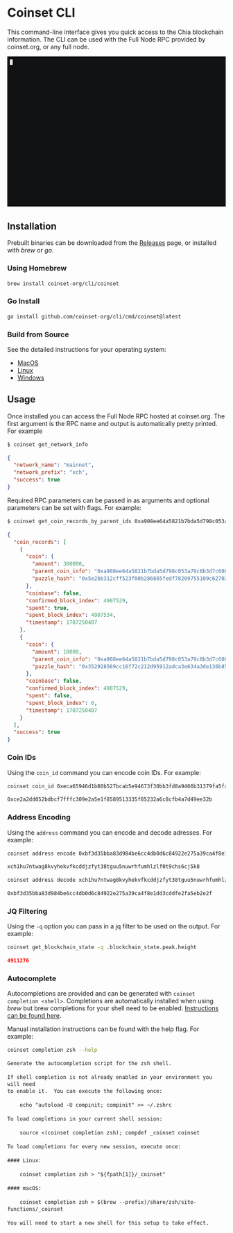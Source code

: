 # Coinset CLI

This command-line interface gives you quick access to the Chia blockchain information. The CLI can be used with the Full Node RPC provided by coinset.org, or any full node.

![Demo GIF](./docs/demo.gif)


## Installation

Prebuilt binaries can be downloaded from the [Releases](https://github.com/coinset-org/cli/releases) page, or installed with *brew* or *go*.

### Using Homebrew

```bash
brew install coinset-org/cli/coinset
```

### Go Install

```bash
go install github.com/coinset-org/cli/cmd/coinset@latest
```

### Build from Source
See the detailed instructions for your operating system:
* [MacOS](docs/install_from_source.md#macos)
* [Linux](docs/install_from_source.md#linux)
* [Windows](docs/install_from_source.md#windows)

## Usage
Once installed you can access the Full Node RPC hosted at coinset.org. The first argument is the RPC name and output is automatically pretty printed. For example

```bash
$ coinset get_network_info
```
```json
{
  "network_name": "mainnet",
  "network_prefix": "xch",
  "success": true
}	
```

Required RPC parameters can be passed in as arguments and optional parameters can be set with flags. For example:

```bash
$ coinset get_coin_records_by_parent_ids 0xa908ee64a5821b7bda5d798c053a79c8b3d7c608bb7735f4cefc7833ead4f6cd --include-spent-coins
```
```json
{
  "coin_records": [
    {
      "coin": {
        "amount": 300000,
        "parent_coin_info": "0xa908ee64a5821b7bda5d798c053a79c8b3d7c608bb7735f4cefc7833ead4f6cd",
        "puzzle_hash": "0x5e2bb312cff523f00b286865fedf78209755109c627022d68ccc891ede1d5da9"
      },
      "coinbase": false,
      "confirmed_block_index": 4907529,
      "spent": true,
      "spent_block_index": 4907534,
      "timestamp": 1707250407
    },
    {
      "coin": {
        "amount": 10000,
        "parent_coin_info": "0xa908ee64a5821b7bda5d798c053a79c8b3d7c608bb7735f4cefc7833ead4f6cd",
        "puzzle_hash": "0x352928569cc16f72c212d95912adca3e634a3de136b85ed396a76b19e684e2f6"
      },
      "coinbase": false,
      "confirmed_block_index": 4907529,
      "spent": false,
      "spent_block_index": 0,
      "timestamp": 1707250407
    }
  ],
  "success": true
}
```

### Coin IDs

Using the `coin_id` command you can encode coin IDs. For example:

```bash
coinset coin_id 0xeca65946d1b80b527bcab5e94673f30bb3fd8a9466b31379fa5fa1f49c492031 0x66e55285340258cb79e6eda4d16f230bec2df7a2d7b40b8c6268247be9e659cb 2000000007
```
```bash
0xce2a2dd052bdbcf7fffc309e2a5e1f8589513335f85232a6c8cfb4a7d49ee32b
```

### Address Encoding

Using the `address` command you can encode and decode adresses. For example:

```bash
coinset address encode 0xbf3d35bba83d984be6cc4db0d6c84922e275a39ca4f8e1dd3cddfe2fa5eb2e2f
```
```bash
xch1hu7ntwag8kvyhekvfkcddjzfyt38tguu5nuwrhfumhlzlf0t9chs6cj5k8
```

```bash
coinset address decode xch1hu7ntwag8kvyhekvfkcddjzfyt38tguu5nuwrhfumhlzlf0t9chs6cj5k8
```
```bash
0xbf3d35bba83d984be6cc4db0d6c84922e275a39ca4f8e1dd3cddfe2fa5eb2e2f
```

### JQ Filtering

Using the `-q` option you can pass in a jq filter to be used on the output. For example:

```bash
coinset get_blockchain_state -q .blockchain_state.peak.height
```
```json
4911276
```

### Autocomplete

Autocompletions are provided and can be generated with `coinset completion <shell>`. Completions are automatically installed when using *brew* but brew completions for your shell need to be enabled. [Instructions can be found here](https://docs.brew.sh/Shell-Completion).



Manual installation instructions can be found with the help flag. For example:

```bash
coinset completion zsh --help
```
```
Generate the autocompletion script for the zsh shell.

If shell completion is not already enabled in your environment you will need
to enable it.  You can execute the following once:

	echo "autoload -U compinit; compinit" >> ~/.zshrc

To load completions in your current shell session:

	source <(coinset completion zsh); compdef _coinset coinset

To load completions for every new session, execute once:

#### Linux:

	coinset completion zsh > "${fpath[1]}/_coinset"

#### macOS:

	coinset completion zsh > $(brew --prefix)/share/zsh/site-functions/_coinset

You will need to start a new shell for this setup to take effect.
```




